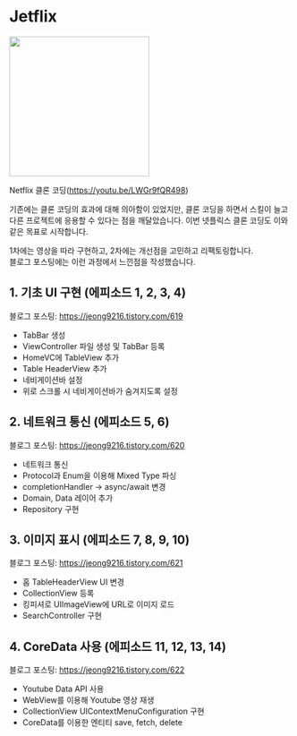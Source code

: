 # Jetflix
<img src="https://github.com/jeongju9216/Jetflix/assets/89075274/4832b0ae-dfe7-4331-8e8e-2af5f8464221" width="250" height="250"/>  
  
Netflix 클론 코딩(https://youtu.be/LWGr9fQR498)

기존에는 클론 코딩의 효과에 대해 의아함이 있었지만, 클론 코딩을 하면서 스킬이 늘고 다른 프로젝트에 응용할 수 있다는 점을 깨달았습니다.
이번 넷플릭스 클론 코딩도 이와 같은 목표로 시작합니다.  
  
1차에는 영상을 따라 구현하고, 2차에는 개선점을 고민하고 리팩토링합니다.  
블로그 포스팅에는 이런 과정에서 느낀점을 작성했습니다.  

## 1. 기초 UI 구현 (에피소드 1, 2, 3, 4)  
블로그 포스팅: https://jeong9216.tistory.com/619  
- TabBar 생성
- ViewController 파일 생성 및 TabBar 등록
- HomeVC에 TableView 추가
- Table HeaderView 추가
- 네비게이션바 설정
- 위로 스크롤 시 네비게이션바가 숨겨지도록 설정

## 2. 네트워크 통신 (에피소드 5, 6)
블로그 포스팅: https://jeong9216.tistory.com/620  
- 네트워크 통신
- Protocol과 Enum을 이용해 Mixed Type 파싱
- completionHandler -> async/await 변경
- Domain, Data 레이어 추가
- Repository 구현

## 3. 이미지 표시 (에피소드 7, 8, 9, 10)  
블로그 포스팅: https://jeong9216.tistory.com/621  
- 홈 TableHeaderView UI 변경
- CollectionView 등록
- 킹피셔로 UIImageView에 URL로 이미지 로드
- SearchController 구현

## 4. CoreData 사용 (에피소드 11, 12, 13, 14)
블로그 포스팅: https://jeong9216.tistory.com/622  
- Youtube Data API 사용
- WebView를 이용해 Youtube 영상 재생
- CollectionView UIContextMenuConfiguration 구현
- CoreData를 이용한 엔티티 save, fetch, delete

